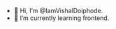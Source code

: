 - 👋 Hi, I’m @IamVishalDoiphode.
- 🌱 I’m currently learning frontend.
<!---
IamVishalDoiphode/IamVishalDoiphode is a ✨ special ✨ repository because its `README.md` (this file) appears on your GitHub profile.
You can click the Preview link to take a look at your changes.
--->
